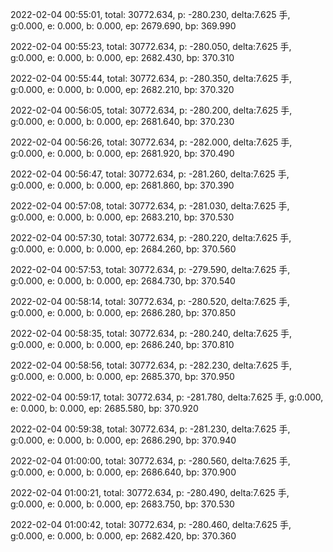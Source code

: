 2022-02-04 00:55:01, total: 30772.634, p: -280.230, delta:7.625 手, g:0.000, e: 0.000, b: 0.000, ep: 2679.690, bp: 369.990

2022-02-04 00:55:23, total: 30772.634, p: -280.050, delta:7.625 手, g:0.000, e: 0.000, b: 0.000, ep: 2682.430, bp: 370.310

2022-02-04 00:55:44, total: 30772.634, p: -280.350, delta:7.625 手, g:0.000, e: 0.000, b: 0.000, ep: 2682.210, bp: 370.320

2022-02-04 00:56:05, total: 30772.634, p: -280.200, delta:7.625 手, g:0.000, e: 0.000, b: 0.000, ep: 2681.640, bp: 370.230

2022-02-04 00:56:26, total: 30772.634, p: -282.000, delta:7.625 手, g:0.000, e: 0.000, b: 0.000, ep: 2681.920, bp: 370.490

2022-02-04 00:56:47, total: 30772.634, p: -281.260, delta:7.625 手, g:0.000, e: 0.000, b: 0.000, ep: 2681.860, bp: 370.390

2022-02-04 00:57:08, total: 30772.634, p: -281.030, delta:7.625 手, g:0.000, e: 0.000, b: 0.000, ep: 2683.210, bp: 370.530

2022-02-04 00:57:30, total: 30772.634, p: -280.220, delta:7.625 手, g:0.000, e: 0.000, b: 0.000, ep: 2684.260, bp: 370.560

2022-02-04 00:57:53, total: 30772.634, p: -279.590, delta:7.625 手, g:0.000, e: 0.000, b: 0.000, ep: 2684.730, bp: 370.540

2022-02-04 00:58:14, total: 30772.634, p: -280.520, delta:7.625 手, g:0.000, e: 0.000, b: 0.000, ep: 2686.280, bp: 370.850

2022-02-04 00:58:35, total: 30772.634, p: -280.240, delta:7.625 手, g:0.000, e: 0.000, b: 0.000, ep: 2686.240, bp: 370.810

2022-02-04 00:58:56, total: 30772.634, p: -282.230, delta:7.625 手, g:0.000, e: 0.000, b: 0.000, ep: 2685.370, bp: 370.950

2022-02-04 00:59:17, total: 30772.634, p: -281.780, delta:7.625 手, g:0.000, e: 0.000, b: 0.000, ep: 2685.580, bp: 370.920

2022-02-04 00:59:38, total: 30772.634, p: -281.230, delta:7.625 手, g:0.000, e: 0.000, b: 0.000, ep: 2686.290, bp: 370.940

2022-02-04 01:00:00, total: 30772.634, p: -280.560, delta:7.625 手, g:0.000, e: 0.000, b: 0.000, ep: 2686.640, bp: 370.900

2022-02-04 01:00:21, total: 30772.634, p: -280.490, delta:7.625 手, g:0.000, e: 0.000, b: 0.000, ep: 2683.750, bp: 370.530

2022-02-04 01:00:42, total: 30772.634, p: -280.460, delta:7.625 手, g:0.000, e: 0.000, b: 0.000, ep: 2682.420, bp: 370.360